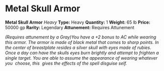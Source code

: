 # Metal Skull Armor

**Metal Skull Armor**
_Heavy_
**Type:** Heavy
**Quantity:** 1
**Weight:** 65 lb
**Price:** 50000 gp
**Rarity:** Legendary
**Attunement:** Requires Attunement

*<div class="item-attunement"><i>(Requires attunement by a Gray)</i>You have a +2 bonus to AC while wearing this armor. The armor is made of black metal that comes to sharp points. In the center of breastplate resides a silver skull with eyes made of rubies. Once a day can have the skulls eyes burn brightly and attempt to frighten a single target. You are able to assume the appearance of wearing whatever you  choose, this  gives the effects of the spell disguise self.*